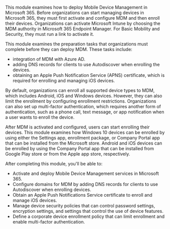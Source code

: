 This module examines how to deploy Mobile Device Management in Microsoft 365. Before organizations can start managing devices in Microsoft 365, they must first activate and configure MDM and then enroll their devices. Organizations can activate Microsoft Intune by choosing the MDM authority in Microsoft 365 Endpoint Manager. For Basic Mobility and Security, they must run a link to activate it.

This module examines the preparation tasks that organizations must complete before they can deploy MDM. These tasks include:

 -  integration of MDM with Azure AD.
 -  adding DNS records for clients to use Autodiscover when enrolling the devices.
 -  obtaining an Apple Push Notification Service (APNS) certificate, which is required for enrolling and managing iOS devices.

By default, organizations can enroll all supported device types to MDM, which includes Android, iOS and Windows devices. However, they can also limit the enrollment by configuring enrollment restrictions. Organizations can also set up multi-factor authentication, which requires another form of authentication, such as a phone call, text message, or app notification when a user wants to enroll the device.

After MDM is activated and configured, users can start enrolling their devices. This module examines how Windows 10 devices can be enrolled by using either the Settings app, enrollment package, or Company Portal app that can be installed from the Microsoft store. Android and iOS devices can be enrolled by using the Company Portal app that can be installed from Google Play store or from the Apple app store, respectively.

After completing this module, you'll be able to:

 -  Activate and deploy Mobile Device Management services in Microsoft 365.
 -  Configure domains for MDM by adding DNS records for clients to use Autodiscover when enrolling devices.
 -  Obtain an Apple Push Notifications Service certificate to enroll and manage iOS devices.
 -  Manage device security policies that can control password settings, encryption settings, and settings that control the use of device features.
 -  Define a corporate device enrollment policy that can limit enrollment and enable multi-factor authentication.
